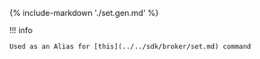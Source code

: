{% include-markdown './set.gen.md' %}

!!! info

    Used as an Alias for [this](../../sdk/broker/set.md) command
